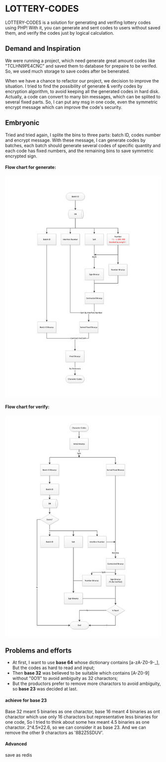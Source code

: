 # LOTTERY-CODES
LOTTERY-CODES is a solution for generating and verifing lottery codes using PHP! With it, you can generate and sent codes to users without saved them, and verify the codes just by logical calculation.

## Demand and Inspiration
<p>We were running a project, which need generate great amount codes like "TCLHN9PE4CNC" and saved them to database for prepaire to be verifed. So, we used much storage to save codes after be
benerated.</p>
<p>When we have a chance to refactor our project, we decision to improve the situation. I tried to find the possibility of generate & verify codes by encryption algorithm, to avoid keeping all the
generated codes in hard disk. Actually, a code can convert to many bin messages, which can be splited to several fixed parts. So, I can put any msg in one code, even the symmetric encrypt message
which can improve the code's security.</p>

## Embryonic
<p>Tried and tried again, I splite the bins to three parts: batch ID, codes number and encrypt message. With these message, I can generate codes by batches, each batch should generate several
codes of specific quantity and each code has fixed numbers, and the remaining bins to save symmetric encrypted sign.</p>

#### Flow chart for generate:
![Flow chart for generate](images/generate.jpg)

#### Flow chart for verify:
![Flow chart for verify](images/verify.jpg)

## Problems and efforts

 - At first, I want to use **base 64** whose dictionary contains [a-zA-Z0-9\-\_], But the codes as hard to read and input; 
 - Then **base 32** was believed to be suitable which contains [A-Z0-9] without "0O1I" to avoid ambiguity as 32 charactors;
 - But the productors prefer to remove more charactors to avoid ambiguity, so **base 23** was decided at last.

#### achieve for base 23
<p>Base 32 meant 5 binaries as one charactor, base 16 meant 4 binaries as ont charactor which use only 16 charactors but representative less binaries for one code, So I tried to think about some hex
meant 4.5 binaries as one charactor. 2^4.5≈22.6, so we can consider it as base 23. And we can remove the other 9 charactors as '8B2Z5SDUV'.</p>

#### Advanced
save as redis

